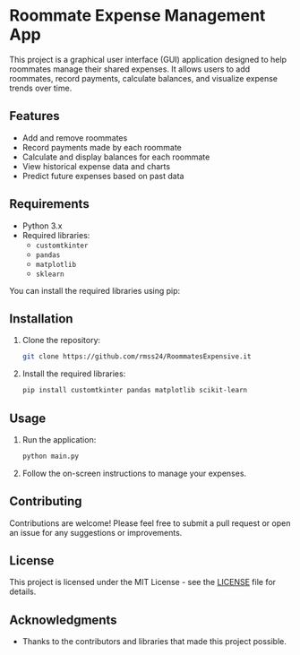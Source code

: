 # Roommate Expense Management App

This project is a graphical user interface (GUI) application designed to help roommates manage their shared expenses. It allows users to add roommates, record payments, calculate balances, and visualize expense trends over time.

## Features

- Add and remove roommates
- Record payments made by each roommate
- Calculate and display balances for each roommate
- View historical expense data and charts
- Predict future expenses based on past data

## Requirements

- Python 3.x
- Required libraries:
  - `customtkinter`
  - `pandas`
  - `matplotlib`
  - `sklearn`
  
You can install the required libraries using pip:

## Installation
1. Clone the repository:
   ```bash
   git clone https://github.com/rmss24/RoommatesExpensive.it
   ```

2. Install the required libraries:
   ```bash
   pip install customtkinter pandas matplotlib scikit-learn
   ```

## Usage
1. Run the application:
   ```bash
   python main.py
   ```

2. Follow the on-screen instructions to manage your expenses.

## Contributing
Contributions are welcome! Please feel free to submit a pull request or open an issue for any suggestions or improvements.

## License
This project is licensed under the MIT License - see the [LICENSE](LICENSE) file for details.

## Acknowledgments
- Thanks to the contributors and libraries that made this project possible.
